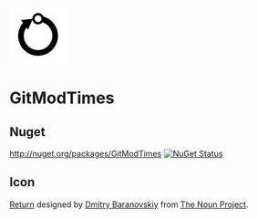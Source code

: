![Icon](https://raw.githubusercontent.com/SimonCropp/GitModTimes/master/src/icon.png)

# GitModTimes


## Nuget

http://nuget.org/packages/GitModTimes [![NuGet Status](http://img.shields.io/nuget/v/GitModTimes.svg?style=flat)](https://www.nuget.org/packages/GitModTimes/)


## Icon

[Return](https://thenounproject.com/search/?q=git&i=60037) designed by [Dmitry Baranovskiy](https://thenounproject.com/DmitryBaranovskiy/) from [The Noun Project](https://thenounproject.com/).